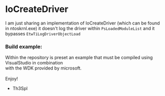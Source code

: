 # IoCreateDriver

I am just sharing an implementation of IoCreateDriver (which can be found in ntoskrnl.exe)
it doesn't log the driver within `PsLoadedModuleList` and it bypasses `EtwTiLogDriverObjectLoad`
<br />
### Build example:
Within the repository is preset an example that must be compiled using VisualStudio in combination
<br />
with the WDK provided by microsoft.
<br />
<br />
Enjoy!

- Th3Spl
